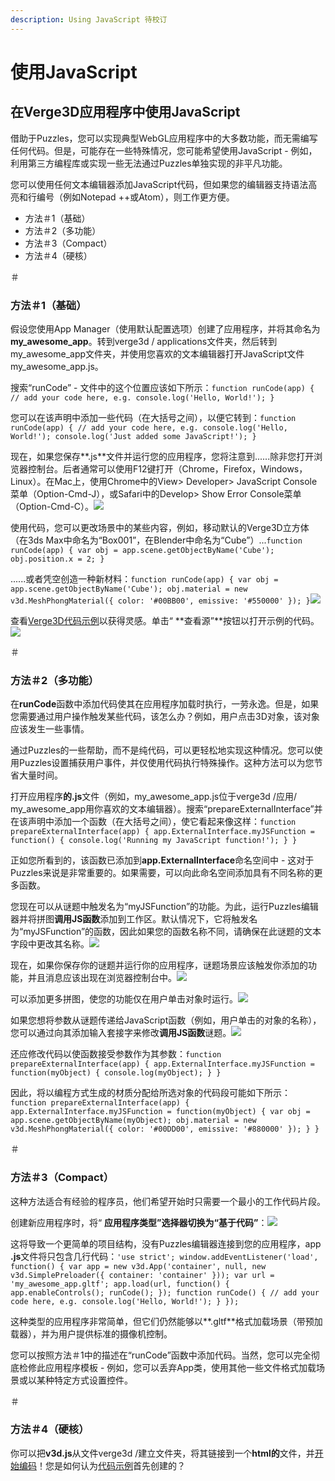 ```yaml
---
description: Using JavaScript 待校订
---
```


# 使用JavaScript

## 在Verge3D应用程序中使用JavaScript

借助于Puzzles，您可以实现典型WebGL应用程序中的大多数功能，而无需编写任何代码。但是，可能存在一些特殊情况，您可能希望使用JavaScript - 例如，利用第三方编程库或实现一些无法通过Puzzles单独实现的非平凡功能。

您可以使用任何文本编辑器添加JavaScript代码，但如果您的编辑器支持语法高亮和行编号（例如Notepad ++或Atom），则工作更方便。

* 方法＃1（基础）
* 方法＃2（多功能）
* 方法＃3（Сompact）
* 方法＃4（硬核）

＃

### 方法＃1（基础）

假设您使用App Manager（使用默认配置选项）创建了应用程序，并将其命名为**my\_awesome\_app**。转到verge3d / applications文件夹，然后转到my\_awesome\_app文件夹，并使用您喜欢的文本编辑器打开JavaScript文件my\_awesome\_app.js。

搜索“runCode” - 文件中的这个位置应该如下所示：`function runCode(app) { // add your code here, e.g. console.log('Hello, World!'); }`

您可以在该声明中添加一些代码（在大括号之间），以便它转到：`function runCode(app) { // add your code here, e.g. console.log('Hello, World!'); console.log('Just added some JavaScript!'); }`

现在，如果您保存**.js**文件并运行您的应用程序，您将注意到......除非您打开浏览器控制台。后者通常可以使用F12键打开（Chrome，Firefox，Windows，Linux）。在Mac上，使用Chrome中的View&gt; Developer&gt; JavaScript Console菜单（Option-Cmd-J），或Safari中的Develop&gt; Show Error Console菜单（Option-Cmd-C）。![](https://www.soft8soft.com/docs/files/using-javascript/basics-console-log.jpg)

使用代码，您可以更改场景中的某些内容，例如，移动默认的Verge3D立方体（在3ds Max中命名为“Box001”，在Blender中命名为“Cube”）...`function runCode(app) { var obj = app.scene.getObjectByName('Cube'); obj.position.x = 2; }`

......或者凭空创造一种新材料：`function runCode(app) { var obj = app.scene.getObjectByName('Cube'); obj.material = new v3d.MeshPhongMaterial({ color: '#00BB00', emissive: '#550000' }); }`![](https://www.soft8soft.com/docs/files/using-javascript/basics-change-material.jpg)

查看[Verge3D代码示例](https://cdn.soft8soft.com/demo/examples/index.html)以获得灵感。单击“ **查看源”**按钮以打开示例的代码。![](https://www.soft8soft.com/docs/files/using-javascript/basics-code-examples.jpg)

＃

### 方法＃2（多功能）

在**runCode**函数中添加代码使其在应用程序加载时执行，一劳永逸。但是，如果您需要通过用户操作触发某些代码，该怎么办？例如，用户点击3D对象，该对象应该发生一些事情。

通过Puzzles的一些帮助，而不是纯代码，可以更轻松地实现这种情况。您可以使用Puzzles设置捕获用户事件，并仅使用代码执行特殊操作。这种方法可以为您节省大量时间。

打开应用程序**的.js**文件（例如，my\_awesome\_app.js位于verge3d /应用/ my\_awesome\_app用你喜欢的文本编辑器）。搜索“prepareExternalInterface”并在该声明中添加一个函数（在大括号之间），使它看起来像这样：`function prepareExternalInterface(app) { app.ExternalInterface.myJSFunction = function() { console.log('Running my JavaScript function!'); } }`

正如您所看到的，该函数已添加到**app.ExternalInterface**命名空间中 - 这对于Puzzles来说是非常重要的。如果需要，可以向此命名空间添加具有不同名称的更多函数。

您现在可以从谜题中触发名为“myJSFunction”的功能。为此，运行Puzzles编辑器并将拼图**调用JS函数**添加到工作区。默认情况下，它将触发名为“myJSFunction”的函数，因此如果您的函数名称不同，请确保在此谜题的文本字段中更改其名称。![](https://www.soft8soft.com/docs/files/using-javascript/external-interface-adding.jpg)

现在，如果你保存你的谜题并运行你的应用程序，谜题场景应该触发你添加的功能，并且消息应该出现在浏览器控制台中。![](https://www.soft8soft.com/docs/files/using-javascript/external-interface-running.jpg)

可以添加更多拼图，使您的功能仅在用户单击对象时运行。![](https://www.soft8soft.com/docs/files/using-javascript/external-interface-click.jpg)

如果您想将参数从谜题传递给JavaScript函数（例如，用户单击的对象的名称），您可以通过向其添加输入套接字来修改**调用JS函数**谜题。![](https://www.soft8soft.com/docs/files/using-javascript/external-interface-parameter.jpg)

还应修改代码以使函数接受参数作为其参数：`function prepareExternalInterface(app) { app.ExternalInterface.myJSFunction = function(myObject) { console.log(myObject); } }`

因此，将以编程方式生成的材质分配给所选对象的代码段可能如下所示：`function prepareExternalInterface(app) { app.ExternalInterface.myJSFunction = function(myObject) { var obj = app.scene.getObjectByName(myObject); obj.material = new v3d.MeshPhongMaterial({ color: '#00DD00', emissive: '#880000' }); } }`

＃

### 方法＃3（Сompact）

这种方法适合有经验的程序员，他们希望开始时只需要一个最小的工作代码片段。

创建新应用程序时，将“ **应用程序类型”**选择器切换为**“基于代码”**：![](https://www.soft8soft.com/docs/files/using-javascript/creating-code-based-app.jpg)

这将导致一个更简单的项目结构，没有Puzzles编辑器连接到您的应用程序，app **.js**文件将只包含几行代码：`'use strict'; window.addEventListener('load', function() { var app = new v3d.App('container', null, new v3d.SimplePreloader({ container: 'container' })); var url = 'my_awesome_app.gltf'; app.load(url, function() { app.enableControls(); runCode(); }); function runCode() { // add your code here, e.g. console.log('Hello, World!'); } });`

这种类型的应用程序非常简单，但它们仍然能够以**.gltf**格式加载场景（带预加载器），并为用户提供标准的摄像机控制。

您可以按照方法＃1中的描述在“runCode”函数中添加代码。当然，您可以完全彻底检修此应用程序模板 - 例如，您可以丢弃App类，使用其他一些文件格式加载场景或以某种特定方式设置控件。

＃

### 方法＃4（硬核）

你可以把**v3d.js**从文件verge3d /建立文件夹，将其链接到一个**html的**文件，并[开始编码](https://www.soft8soft.com/docs/manual/en/introduction/Programming-basics.html)！您是如何认为[代码示例](https://cdn.soft8soft.com/demo/examples/index.html)首先创建的？

